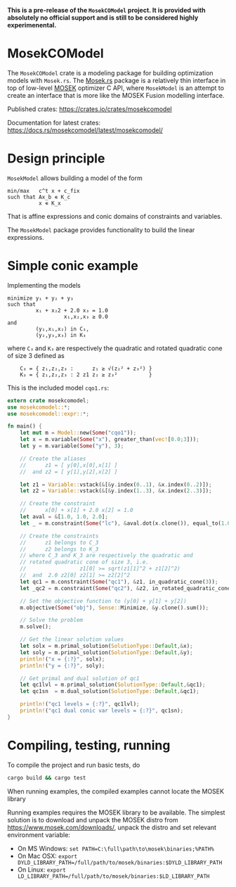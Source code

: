 **This is a pre-release of the `MosekCOModel` project. It is provided with
absolutely no official support and is still to be considered highly
experimenental.**

# MosekCOModel

The `MosekCOModel` crate is a modeling package for building optimization models
with `Mosek.rs`. The [Mosek.rs](https://crates.io/crates/mosek) package is a
relatively thin interface in top of low-level [MOSEK](https://mosek.com)
optimizer C API, where `MosekModel` is an attempt to create an interface that
is more like the MOSEK Fusion modelling interface.

Published crates: https://crates.io/crates/mosekcomodel

Documentation for latest crates: https://docs.rs/mosekcomodel/latest/mosekcomodel/

# Design principle
`MosekModel` allows building a model of the form
```
min/max   c^t x + c_fix
such that Ax_b ∊ K_c
          x ∊ K_x  
```
That is affine expressions and conic domains of constraints and variables.

The `MosekModel` package provides functionality to build the linear expressions.

# Simple conic example
Implementing the models
```
minimize y₁ + y₂ + y₃
such that
         x₁ + x₂2 + 2.0 x₃ = 1.0
                  x₁,x₂,x₃ ≥ 0.0
and
         (y₁,x₁,x₂) in C₃,
         (y₂,y₃,x₃) in K₃
```

where `C₃` and `K₃` are respectively the quadratic and
rotated quadratic cone of size 3 defined as
```
    C₃ = { z₁,z₂,z₃ :      z₁ ≥ √(z₂² + z₃²) }
    K₃ = { z₁,z₂,z₃ : 2 z1 z₂ ≥ z₃²          }
```

This is the included model `cqo1.rs`:

```rust
extern crate mosekcomodel;
use mosekcomodel::*;
use mosekcomodel::expr::*;

fn main() {
    let mut m = Model::new(Some("cqo1"));
    let x = m.variable(Some("x"), greater_than(vec![0.0;3]));
    let y = m.variable(Some("y"), 3);

    // Create the aliases
    //      z1 = [ y[0],x[0],x[1] ]
    //  and z2 = [ y[1],y[2],x[2] ]

    let z1 = Variable::vstack(&[&y.index(0..1), &x.index(0..2)]);
    let z2 = Variable::vstack(&[&y.index(1..3), &x.index(2..3)]);

    // Create the constraint
    //      x[0] + x[1] + 2.0 x[2] = 1.0
    let aval = &[1.0, 1.0, 2.0];
    let _ = m.constraint(Some("lc"), &aval.dot(x.clone()), equal_to(1.0));

    // Create the constraints
    //      z1 belongs to C_3
    //      z2 belongs to K_3
    // where C_3 and K_3 are respectively the quadratic and
    // rotated quadratic cone of size 3, i.e.
    //                 z1[0] >= sqrt(z1[1]^2 + z1[2]^2)
    //  and  2.0 z2[0] z2[1] >= z2[2]^2
    let qc1 = m.constraint(Some("qc1"), &z1, in_quadratic_cone(3));
    let _qc2 = m.constraint(Some("qc2"), &z2, in_rotated_quadratic_cone(3));

    // Set the objective function to (y[0] + y[1] + y[2])
    m.objective(Some("obj"), Sense::Minimize, &y.clone().sum());

    // Solve the problem
    m.solve();

    // Get the linear solution values
    let solx = m.primal_solution(SolutionType::Default,&x);
    let soly = m.primal_solution(SolutionType::Default,&y);
    println!("x = {:?}", solx);
    println!("y = {:?}", soly);

    // Get primal and dual solution of qc1
    let qc1lvl = m.primal_solution(SolutionType::Default,&qc1);
    let qc1sn  = m.dual_solution(SolutionType::Default,&qc1);

    println!("qc1 levels = {:?}", qc1lvl);
    println!("qc1 dual conic var levels = {:?}", qc1sn);
}
```

# Compiling, testing, running

To compile the project and run basic tests, do 
```sh
cargo build && cargo test
```

When running examples, the compiled examples cannot locate the MOSEK library 

Running examples requires the MOSEK library to be available. The simplest
solution is to download and unpack the MOSEK distro from https://www.mosek.com/downloads/, unpack the distro
and set relevant environment variable:
- On MS Windows: 
  ```set PATH=C:\full\path\to\mosek\binaries;%PATH%```
- On Mac OSX: 
  ```export DYLD_LIBRARY_PATH=/full/path/to/mosek/binaries:$DYLD_LIBRARY_PATH```
- On Linux: 
  ```export LD_LIBRARY_PATH=/full/path/to/mosek/binaries:$LD_LIBRARY_PATH```


